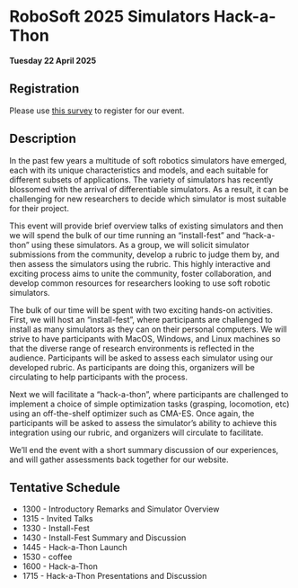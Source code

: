 #  RoboSoft 2025 Simulators Hack-a-Thon

**Tuesday 22 April 2025**


## Registration

Please use [this survey](https://docs.google.com/forms/d/e/1FAIpQLSeDdNzW8a0RjqgzAjavZZYp1kZXjrk_JU1LNZS83EZpV8k0Ow/viewform?usp=dialog) to register for our event.

## Description

In the past few years a multitude of soft robotics simulators have emerged, each with its unique characteristics and models, and each suitable for different subsets of applications.  The variety of simulators has recently blossomed with the arrival of differentiable simulators.  As a result, it can be challenging for new researchers to decide which simulator is most suitable for their project.   

This event will provide brief overview talks of existing simulators and then we will spend the bulk of our time running an “install-fest” and “hack-a-thon” using these simulators.  As a group, we will solicit simulator submissions from the community, develop a rubric to judge them by, and then assess the simulators using the rubric.    This highly interactive and exciting process aims to unite the community, foster collaboration, and develop common resources for researchers looking to use soft robotic simulators.      

The bulk of our time will be spent with two exciting hands-on activities.   First, we will host an “install-fest”, where participants are challenged to install as many simulators as they can on their personal computers.  We will strive to have participants with MacOS, Windows, and Linux machines so that the diverse range of research environments is reflected in the audience.  Participants will be asked to assess each simulator using our developed rubric.  As participants are doing this, organizers will be circulating to help participants with the process.

Next we will facilitate a “hack-a-thon”, where participants are challenged to implement a choice of simple optimization tasks (grasping, locomotion, etc) using an off-the-shelf optimizer such as CMA-ES.   Once again, the participants will be asked to assess the simulator’s ability to achieve this integration using our rubric, and organizers will circulate to facilitate.

We’ll end the event with a short summary discussion of our experiences, and will gather assessments back together for our website.  

## Tentative Schedule

* 1300 - Introductory Remarks and Simulator Overview
* 1315 - Invited Talks
* 1330 - Install-Fest
* 1430 - Install-Fest Summary and Discussion
* 1445 - Hack-a-Thon Launch
* 1530 - coffee
* 1600 - Hack-a-Thon
* 1715 - Hack-a-Thon Presentations and Discussion 
